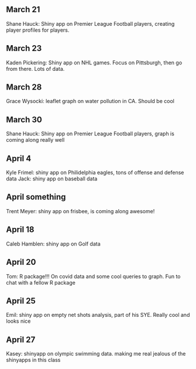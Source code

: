 ## March 21

Shane Hauck: Shiny app on Premier League Football players, creating player profiles for players.

## March 23

Kaden Pickering: Shiny app on NHL games. Focus on Pittsburgh, then go from there. Lots of data.

## March 28

Grace Wysocki: leaflet graph on water pollution in CA. Should be cool

## March 30

Shane Hauck: Shiny app on Premier League Football players, graph is coming along really well

## April 4

Kyle Frimel: shiny app on Philidelphia eagles, tons of offense and defense data
Jack: shiny app on baseball data

## April something

Trent Meyer: shiny app on frisbee, is coming along awesome!

## April 18

Caleb Hamblen: shiny app on Golf data

## April 20

Tom: R package!!! On covid data and some cool queries to graph. Fun to chat with a fellow R package

## April 25

Emil: shiny app on empty net shots analysis, part of his SYE. Really cool and looks nice

## April 27

Kasey: shinyapp on olympic swimming data. making me real jealous of the shinyapps in this class


